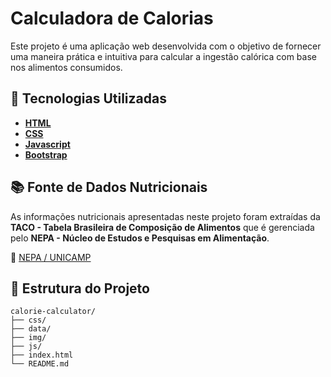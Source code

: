 # Calculadora de Calorias
Este projeto é uma aplicação web desenvolvida com o objetivo de fornecer uma maneira prática e intuitiva para calcular a ingestão calórica com base nos alimentos consumidos.

## 🚀 Tecnologias Utilizadas
- **[HTML](https://developer.mozilla.org/pt-BR/docs/Web/HTML)**
- **[CSS](https://developer.mozilla.org/pt-BR/docs/Web/CSS)**
- **[Javascript](https://developer.mozilla.org/pt-BR/docs/Web/JavaScript)**
- **[Bootstrap](https://getbootstrap.com/docs/)**

## 📚 Fonte de Dados Nutricionais
As informações nutricionais apresentadas neste projeto foram extraídas da **TACO - Tabela Brasileira de Composição de Alimentos** que é gerenciada pelo **NEPA - Núcleo de Estudos e Pesquisas em Alimentação**.

🔗 [NEPA / UNICAMP](https://nepa.unicamp.br/)

## 📂 Estrutura do Projeto
```
calorie-calculator/
├── css/
├── data/
├── img/
├── js/
├── index.html
└── README.md
```